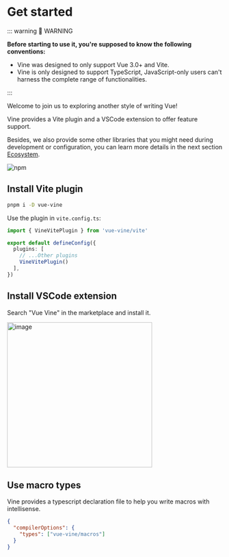 # Get started

::: warning 🚨 WARNING

<b>Before starting to use it, you're supposed to know the following conventions:</b>

- Vine was designed to only support Vue 3.0+ and Vite.
- Vine is only designed to support TypeScript, JavaScript-only users can't harness the complete range of functionalities.

:::

Welcome to join us to exploring another style of writing Vue!

Vine provides a Vite plugin and a VSCode extension to offer feature support.

Besides, we also provide some other libraries that you might need during development or configuration, you can learn more details in the next section [Ecosystem](./ecosystem.md).

![npm](https://img.shields.io/npm/v/vue-vine)

## Install Vite plugin

```bash
pnpm i -D vue-vine
```

Use the plugin in `vite.config.ts`:

```ts
import { VineVitePlugin } from 'vue-vine/vite'

export default defineConfig({
  plugins: [
    // ...Other plugins
    VineVitePlugin()
  ],
})
```

## Install VSCode extension

Search "Vue Vine" in the marketplace and install it.

<img width="339" alt="image" src="/vscode-ext-download.png">

## Use macro types

Vine provides a typescript declaration file to help you write macros with intellisense.

```json
{
  "compilerOptions": {
    "types": ["vue-vine/macros"]
  }
}
```
